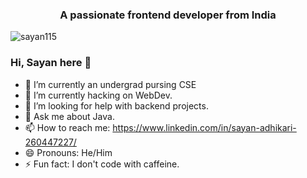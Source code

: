 <h3 align="center">A passionate frontend developer from India</h3>
<p align="left"> <img src="https://komarev.com/ghpvc/?username=sayan115&label=Profile%20views&color=0e75b6&style=flat" alt="sayan115" /> </p>
</p>


### Hi, Sayan here 👋

- 🔭 I’m currently an undergrad pursing CSE
- 🌱 I’m currently hacking on WebDev.
- 🤔 I’m looking for help with backend projects.
- 💬 Ask me about Java.
- 📫 How to reach me: https://www.linkedin.com/in/sayan-adhikari-260447227/
- 😄 Pronouns: He/Him
- ⚡ Fun fact: I don't code with caffeine.

